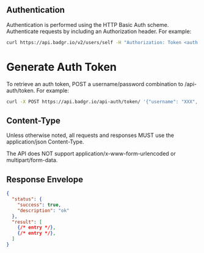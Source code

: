 ## Authentication

Authentication is performed using the HTTP Basic Auth scheme.  Authenticate requests by including an Authorization header.  For example:

```bash
curl https://api.badgr.io/v2/users/self -H "Authorization: Token <auth token>"
```

# Generate Auth Token
To retrieve an auth token, POST a username/password combination to /api-auth/token.  For example:

```bash
curl -X POST https://api.badgr.io/api-auth/token/ '{"username": "XXX", "password": "YYY"}'
```

## Content-Type
Unless otherwise noted, all requests and responses MUST use the application/json Content-Type.

The API does NOT support application/x-www-form-urlencoded or multipart/form-data.

## Response Envelope

```json
{
  "status": {
    "success": true,
    "description": "ok"
  },
  "result": [
    {/* entry */},
    {/* entry */},
  ]
}
```
